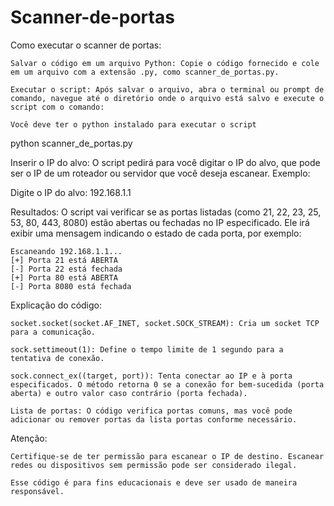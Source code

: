# Scanner-de-portas
Como executar o scanner de portas:

    Salvar o código em um arquivo Python: Copie o código fornecido e cole em um arquivo com a extensão .py, como scanner_de_portas.py.

    Executar o script: Após salvar o arquivo, abra o terminal ou prompt de comando, navegue até o diretório onde o arquivo está salvo e execute o script com o comando:

    Você deve ter o python instalado para executar o script

python scanner_de_portas.py

Inserir o IP do alvo: O script pedirá para você digitar o IP do alvo, que pode ser o IP de um roteador ou servidor que você deseja escanear. Exemplo:

Digite o IP do alvo: 192.168.1.1

Resultados: O script vai verificar se as portas listadas (como 21, 22, 23, 25, 53, 80, 443, 8080) estão abertas ou fechadas no IP especificado. Ele irá exibir uma mensagem indicando o estado de cada porta, por exemplo:

    Escaneando 192.168.1.1...
    [+] Porta 21 está ABERTA
    [-] Porta 22 está fechada
    [+] Porta 80 está ABERTA
    [-] Porta 8080 está fechada

Explicação do código:

    socket.socket(socket.AF_INET, socket.SOCK_STREAM): Cria um socket TCP para a comunicação.

    sock.settimeout(1): Define o tempo limite de 1 segundo para a tentativa de conexão.

    sock.connect_ex((target, port)): Tenta conectar ao IP e à porta especificados. O método retorna 0 se a conexão for bem-sucedida (porta aberta) e outro valor caso contrário (porta fechada).

    Lista de portas: O código verifica portas comuns, mas você pode adicionar ou remover portas da lista portas conforme necessário.

Atenção:

    Certifique-se de ter permissão para escanear o IP de destino. Escanear redes ou dispositivos sem permissão pode ser considerado ilegal.

    Esse código é para fins educacionais e deve ser usado de maneira responsável.
